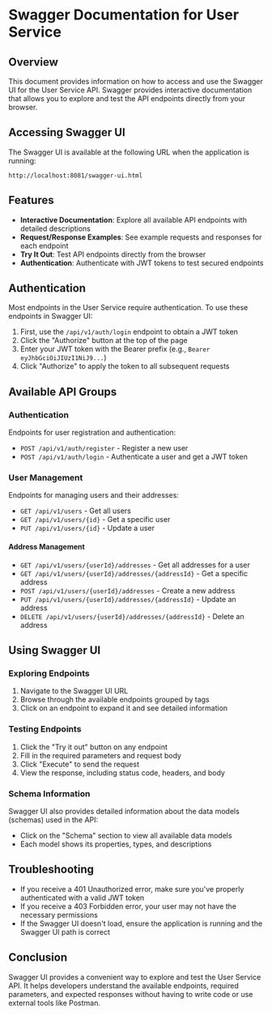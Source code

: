 # Swagger Documentation for User Service

## Overview
This document provides information on how to access and use the Swagger UI for the User Service API. Swagger provides interactive documentation that allows you to explore and test the API endpoints directly from your browser.

## Accessing Swagger UI
The Swagger UI is available at the following URL when the application is running:

```
http://localhost:8081/swagger-ui.html
```

## Features
- **Interactive Documentation**: Explore all available API endpoints with detailed descriptions
- **Request/Response Examples**: See example requests and responses for each endpoint
- **Try It Out**: Test API endpoints directly from the browser
- **Authentication**: Authenticate with JWT tokens to test secured endpoints

## Authentication
Most endpoints in the User Service require authentication. To use these endpoints in Swagger UI:

1. First, use the `/api/v1/auth/login` endpoint to obtain a JWT token
2. Click the "Authorize" button at the top of the page
3. Enter your JWT token with the Bearer prefix (e.g., `Bearer eyJhbGciOiJIUzI1NiJ9...`)
4. Click "Authorize" to apply the token to all subsequent requests

## Available API Groups

### Authentication
Endpoints for user registration and authentication:
- `POST /api/v1/auth/register` - Register a new user
- `POST /api/v1/auth/login` - Authenticate a user and get a JWT token

### User Management
Endpoints for managing users and their addresses:
- `GET /api/v1/users` - Get all users
- `GET /api/v1/users/{id}` - Get a specific user
- `PUT /api/v1/users/{id}` - Update a user

#### Address Management
- `GET /api/v1/users/{userId}/addresses` - Get all addresses for a user
- `GET /api/v1/users/{userId}/addresses/{addressId}` - Get a specific address
- `POST /api/v1/users/{userId}/addresses` - Create a new address
- `PUT /api/v1/users/{userId}/addresses/{addressId}` - Update an address
- `DELETE /api/v1/users/{userId}/addresses/{addressId}` - Delete an address

## Using Swagger UI

### Exploring Endpoints
1. Navigate to the Swagger UI URL
2. Browse through the available endpoints grouped by tags
3. Click on an endpoint to expand it and see detailed information

### Testing Endpoints
1. Click the "Try it out" button on any endpoint
2. Fill in the required parameters and request body
3. Click "Execute" to send the request
4. View the response, including status code, headers, and body

### Schema Information
Swagger UI also provides detailed information about the data models (schemas) used in the API:
- Click on the "Schema" section to view all available data models
- Each model shows its properties, types, and descriptions

## Troubleshooting
- If you receive a 401 Unauthorized error, make sure you've properly authenticated with a valid JWT token
- If you receive a 403 Forbidden error, your user may not have the necessary permissions
- If the Swagger UI doesn't load, ensure the application is running and the Swagger UI path is correct

## Conclusion
Swagger UI provides a convenient way to explore and test the User Service API. It helps developers understand the available endpoints, required parameters, and expected responses without having to write code or use external tools like Postman.